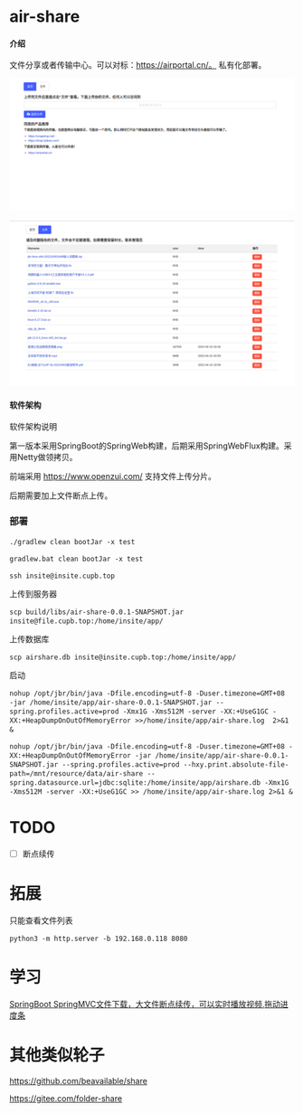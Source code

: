 # air-share


#### 介绍
文件分享或者传输中心。可以对标：https://airportal.cn/。
私有化部署。

![img.png](index.png)

![img_1.png](file.png)

#### 软件架构 
软件架构说明

第一版本采用SpringBoot的SpringWeb构建，后期采用SpringWebFlux构建。采用Netty做领拷贝。

前端采用 https://www.openzui.com/ 支持文件上传分片。

后期需要加上文件断点上传。


### 部署

```shell
./gradlew clean bootJar -x test
```

```shell
gradlew.bat clean bootJar -x test
```

```shell
ssh insite@insite.cupb.top
```
上传到服务器
```shell
scp build/libs/air-share-0.0.1-SNAPSHOT.jar insite@file.cupb.top:/home/insite/app/
```
上传数据库
```shell
scp airshare.db insite@insite.cupb.top:/home/insite/app/
```

启动
```shell
nohup /opt/jbr/bin/java -Dfile.encoding=utf-8 -Duser.timezone=GMT+08  -jar /home/insite/app/air-share-0.0.1-SNAPSHOT.jar --spring.profiles.active=prod -Xmx1G -Xms512M -server -XX:+UseG1GC -XX:+HeapDumpOnOutOfMemoryError >>/home/insite/app/air-share.log  2>&1 &
```

```shell
nohup /opt/jbr/bin/java -Dfile.encoding=utf-8 -Duser.timezone=GMT+08 -XX:+HeapDumpOnOutOfMemoryError -jar /home/insite/app/air-share-0.0.1-SNAPSHOT.jar --spring.profiles.active=prod --hxy.print.absolute-file-path=/mnt/resource/data/air-share --spring.datasource.url=jdbc:sqlite:/home/insite/app/airshare.db -Xmx1G -Xms512M -server -XX:+UseG1GC >> /home/insite/app/air-share.log 2>&1 &
``` 

# TODO 
-[ ] 断点续传

# 拓展

只能查看文件列表

```
python3 -m http.server -b 192.168.0.118 8080
```


# 学习

[SpringBoot SpringMVC文件下载，大文件断点续传，可以实时播放视频,拖动进度条](https://blog.csdn.net/qq_41389354/article/details/105043312)

# 其他类似轮子

https://github.com/beavailable/share

https://gitee.com/folder-share

